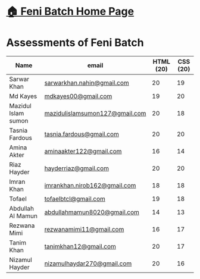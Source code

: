 # [:house: Feni Batch Home Page](http://poloey.github.io/feni)
# Assessments of Feni Batch
Name | email | HTML (20)| CSS (20)
---- | ----- | -----    | --------
Sarwar Khan |sarwarkhan.nahin@gmail.com | 20 | 19 
Md Kayes | mdkayes00@gmail.com | 19 | 20
Mazidul Islam sumon | mazidulislamsumon127@gmail.com | 20 | 18
Tasnia Fardous | tasnia.fardous@gmail.com | 20 | 20
Amina Akter | aminaakter122@gmail.com | 16 | 14
Riaz Hayder | hayderriaz@gmail.com | 20 | 20
Imran Khan | imrankhan.nirob162@gmail.com | 18 | 18
Tofael | tofaelbtcl@gmail.com | 19 | 18
Abdullah Al Mamun | abdullahmamun8020@gmail.com | 14 | 13
Rezwana Mimi | rezwanamimi11@gmail.com | 16 | 17
Tanim Khan | tanimkhan12@gmail.com | 20 | 17
Nizamul Hayder | nizamulhaydar270@gmail.com | 20 | 16





